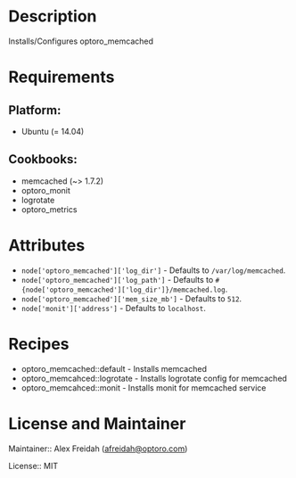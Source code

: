 # Description

Installs/Configures optoro_memcached

# Requirements

## Platform:

* Ubuntu (= 14.04)

## Cookbooks:

* memcached (~> 1.7.2)
* optoro_monit
* logrotate
* optoro_metrics

# Attributes

* `node['optoro_memcached']['log_dir']` -  Defaults to `/var/log/memcached`.
* `node['optoro_memcached']['log_path']` -  Defaults to `#{node['optoro_memcached']['log_dir']}/memcached.log`.
* `node['optoro_memcached']['mem_size_mb']` -  Defaults to `512`.
* `node['monit']['address']` -  Defaults to `localhost`.

# Recipes

* optoro_memcached::default - Installs memcached
* optoro_memcahced::logrotate - Installs logrotate config for memcached
* optoro_memcahced::monit - Installs monit for memcached service

# License and Maintainer

Maintainer:: Alex Freidah (<afreidah@optoro.com>)

License:: MIT
